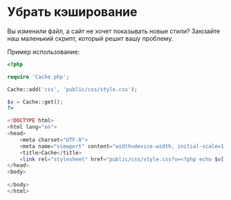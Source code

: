 Убрать кэширование 
========

Вы изменили файл, а сайт не хочет показывать новые стили?
Заюзайте наш маленький скрипт, который решит вашу проблему.

Пример использование:
```php
<?php

require 'Cache.php';

Cache::add('css', 'public/css/style.css');

$v = Cache::get();
?>

<!DOCTYPE html>
<html lang="en">
<head>
    <meta charset="UTF-8">
    <meta name="viewport" content="width=device-width, initial-scale=1.0">
    <title>Cache</title>
    <link rel="stylesheet" href="public/css/style.css?v=<?php echo $v['css']?>">
</head>
<body>
    
</body>
</html>
```